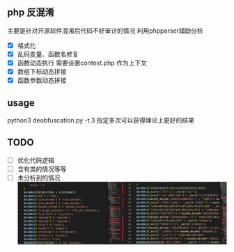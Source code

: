 ## php 反混淆
主要是针对开源软件混淆后代码不好审计的情况 利用phpparser辅助分析

- [x] 格式化
- [x] 乱码变量、函数名修复
- [x] 函数动态执行 需要设置context.php 作为上下文
- [x] 数组下标动态拼接
- [x] 函数参数动态拼接 

## usage 
python3 deobfuscation.py -t 3
指定多次可以获得理论上更好的结果


## TODO
- [ ] 优化代码逻辑
- [ ] 含有类的情况等等
- [ ] 未分析到的情况
![image](https://github.com/godspeedcurry/php-deobfuscation/blob/master/images/img1.png)                                                               